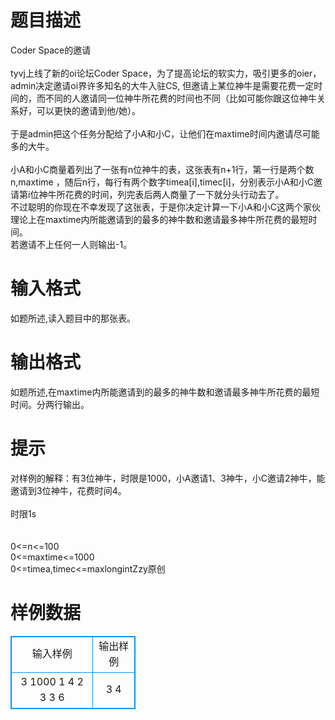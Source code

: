 # 

 
 # 题目描述 
Coder&nbsp;Space的邀请<BR><BR>tyvj上线了新的oi论坛Coder&nbsp;Space，为了提高论坛的软实力，吸引更多的oier，admin决定邀请oi界许多知名的大牛入驻CS,&nbsp;但邀请上某位神牛是需要花费一定时间的，而不同的人邀请同一位神牛所花费的时间也不同（比如可能你跟这位神牛关系好，可以更快的邀请到他/她）。<BR><BR>于是admin把这个任务分配给了小A和小C，让他们在maxtime时间内邀请尽可能多的大牛。<BR><BR>小A和小C商量着列出了一张有n位神牛的表，这张表有n+1行，第一行是两个数n,maxtime&nbsp;，随后n行，每行有两个数字timea[i],timec[i]，分别表示小A和小C邀请第i位神牛所花费的时间，列完表后两人商量了一下就分头行动去了。<BR>不过聪明的你现在不幸发现了这张表，于是你决定计算一下小A和小C这两个家伙理论上在maxtime内所能邀请到的最多的神牛数和邀请最多神牛所花费的最短时间。<BR>若邀请不上任何一人则输出-1。<BR> 

 
 # 输入格式 
如题所述,读入题目中的那张表。 

 
 # 输出格式 
如题所述,在maxtime内所能邀请到的最多的神牛数和邀请最多神牛所花费的最短时间。分两行输出。 

 
 # 提示 
对样例的解释：有3位神牛，时限是1000，小A邀请1、3神牛，小C邀请2神牛，能邀请到3位神牛，花费时间4。<BR><BR>时限1s<BR><BR><BR>0&lt;=n&lt;=100<BR>0&lt;=maxtime&lt;=1000<BR>0&lt;=timea,timec&lt;=maxlongintZzy原创 
# 样例数据
<style>
        table,table tr th, table tr td { border:1px solid #0094ff; }
        table { width: 200px; min-height: 25px; line-height: 25px; text-align: center; border-collapse: collapse;}   
    </style>
<table>
	<tr>
		<td>输入样例</td>
		<td>输出样例</td>
	</tr>
<tr><td>3 1000
1 4
2 3
3 6</td><td>3
4</td></tr></table>
